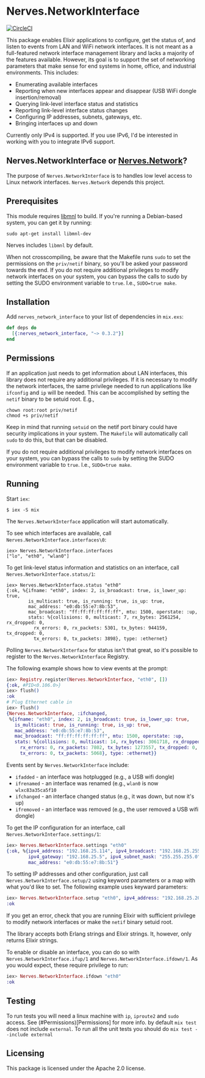# Nerves.NetworkInterface
[![CircleCI](https://circleci.com/gh/nerves-project/nerves_network_interface.svg?style=svg)](https://circleci.com/gh/nerves-project/nerves_network_interface)

This package enables Elixir applications to configure, get the status of,
and listen to events from LAN and WiFi network interfaces. It is not meant
as a full-featured network interface management library and lacks a majority
of the features available. However, its goal is to support the set of
networking parameters that make sense for end systems in home, office, and
industrial environments. This includes:

 * Enumerating available interfaces
 * Reporting when new interfaces appear and disappear (USB WiFi dongle insertion/removal)
 * Querying link-level interface status and statistics
 * Reporting link-level interface status changes
 * Configuring IP addresses, subnets, gateways, etc.
 * Bringing interfaces up and down

Currently only IPv4 is supported. If you use IPv6, I'd be interested in
working with you to integrate IPv6 support.

## Nerves.NetworkInterface or [Nerves.Network](https://github.com/nerves-project/nerves_network)?

The purpose of `Nerves.NetworkInterface` is to handles low level access to Linux
network interfaces. `Nerves.Network` depends this project.

## Prerequisites

This module requires [libmnl](http://netfilter.org/projects/libmnl/) to build.
If you're running a Debian-based system, you can get it by running:

    sudo apt-get install libmnl-dev

Nerves includes `libmnl` by default.

When not crosscompiling, be aware that the Makefile runs `sudo` to set the
permissions on the `priv/netif` binary, so you'll be asked your password towards
the end. If you do not require additional privileges to modify network
interfaces on your system, you can bypass the calls to sudo by setting the
SUDO environment variable to `true`. I.e., `SUDO=true make`.

## Installation
Add `nerves_network_interface` to your list of dependencies in `mix.exs`:
```elixir
def deps do
  [{:nerves_network_interface, "~> 0.3.2"}]
end
```

## Permissions

If an application just needs to get information about LAN interfaces,
this library does not require any additional privileges. If it is necessary
to modify the network interfaces, the same privilege needed to run applications
like `ifconfig` and `ip` will be needed. This can be accomplished by setting
the `netif` binary to be setuid root. E.g.,

    chown root:root priv/netif
    chmod +s priv/netif

Keep in mind that running `setuid` on the netif port binary could have
security implications in your system. The `Makefile` will automatically call
`sudo` to do this, but that can be disabled.

If you do not require additional privileges to modify network
interfaces on your system, you can bypass the calls to `sudo` by setting the
SUDO environment variable to `true`. I.e., `SUDO=true make`.

## Running

Start `iex`:

    $ iex -S mix

The `Nerves.NetworkInterface` application will start automatically.

To see which interfaces are available, call `Nerves.NetworkInterface.interfaces\0`:

    iex> Nerves.NetworkInterface.interfaces
    ["lo", "eth0", "wlan0"]

To get link-level status information and statistics on an interface, call
`Nerves.NetworkInterface.status/1`:

    iex> Nerves.NetworkInterface.status "eth0"
    {:ok, %{ifname: "eth0", index: 2, is_broadcast: true, is_lower_up: true,
            is_multicast: true, is_running: true, is_up: true,
            mac_address: "e0:db:55:e7:8b:53",
            mac_broadcast: "ff:ff:ff:ff:ff:ff", mtu: 1500, operstate: :up,
            stats: %{collisions: 0, multicast: 7, rx_bytes: 2561254, rx_dropped: 0,
              rx_errors: 0, rx_packets: 5301, tx_bytes: 944159, tx_dropped: 0,
              tx_errors: 0, tx_packets: 3898}, type: :ethernet}

Polling `Nerves.NetworkInterface` for status isn't that great, so it's possible to
register to the `Nerves.NetworkInterface` Registry.

The following example shows how to view events at the prompt:

```elixir
iex> Registry.register(Nerves.NetworkInterface, "eth0", [])
{:ok, #PID<0.106.0>}
iex> flush()
:ok
# Plug Ethernet cable in
iex> flush()
{Nerves.NetworkInterface, :ifchanged,
 %{ifname: "eth0", index: 2, is_broadcast: true, is_lower_up: true,
   is_multicast: true, is_running: true, is_up: true,
   mac_address: "e0:db:55:e7:8b:53",
   mac_broadcast: "ff:ff:ff:ff:ff:ff", mtu: 1500, operstate: :up,
   stats: %{collisions: 0, multicast: 14, rx_bytes: 3061718, rx_dropped: 0,
     rx_errors: 0, rx_packets: 7802, tx_bytes: 1273557, tx_dropped: 0,
     tx_errors: 0, tx_packets: 5068}, type: :ethernet}}
```

Events sent by `Nerves.NetworkInterface` include:
  * `ifadded` - an interface was hotplugged (e.g., a USB wifi dongle)
  * `ifrenamed` - an interface was renamed (e.g., `wlan0` is now
    `wlxc83a35ca5f10`
  * `ifchanged` - an interface changed status (e.g., it was down, but now it's
    up)
  * `ifremoved` - an interface was removed (e.g., the user removed a USB wifi
    dongle)

To get the IP configuration for an interface, call `Nerves.NetworkInterface.settings/1`:

```elixir
iex> Nerves.NetworkInterface.settings "eth0"
{:ok, %{ipv4_address: "192.168.25.114", ipv4_broadcast: "192.168.25.255",
        ipv4_gateway: "192.168.25.5", ipv4_subnet_mask: "255.255.255.0",
        mac_address: "e0:db:55:e7:8b:51"}
```

To setting IP addresses and other configuration, just call
`Nerves.NetworkInterface.setup/2` using keyword parameters or a map with what you'd like
to set. The following example uses keyward parameters:

```elixir
iex> Nerves.NetworkInterface.setup "eth0", ipv4_address: "192.168.25.200", ipv4_subnet_mask: "255.255.255.0")
:ok
```

If you get an error, check that you are running Elixir with sufficient privilege
to modify network interfaces or make the `netif` binary setuid root.

The library accepts both Erlang strings and Elixir strings. It,
however, only returns Elixir strings.

To enable or disable an interface, you can do so with `Nerves.NetworkInterface.ifup/1` and
`Nerves.NetworkInterface.ifdown/1`. As you would expect, these require privilege to run:

```elixir
iex> Nerves.NetworkInterface.ifdown "eth0"
:ok
```

## Testing
To run tests you will need a linux machine with `ip`, `iproute2` and `sudo` access. See (#Permissions)[Permissions] for more info.
by default `mix test` does not include `external`. To run all the unit tests you should do `mix test --include external`

## Licensing

This package is licensed under the Apache 2.0 license.
